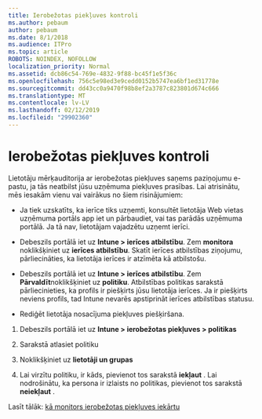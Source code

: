 ```yaml
---
title: Ierobežotas piekļuves kontroli
ms.author: pebaum
author: pebaum
ms.date: 8/1/2018
ms.audience: ITPro
ms.topic: article
ROBOTS: NOINDEX, NOFOLLOW
localization_priority: Normal
ms.assetid: dcb86c54-769e-4832-9f88-bc45f1e5f36c
ms.openlocfilehash: 756c5e98ed3e9cedd0152b5747ea6bf1ed31778e
ms.sourcegitcommit: dd43cc0a9470f98b8ef2a3787c823801d674c666
ms.translationtype: MT
ms.contentlocale: lv-LV
ms.lasthandoff: 02/12/2019
ms.locfileid: "29902360"
---
```

# <a name="monitoring-conditional-access"></a>Ierobežotas piekļuves kontroli

Lietotāju mērķauditorija ar ierobežotas piekļuves saņems paziņojumu e-pastu, ja tās neatbilst jūsu uzņēmuma piekļuves prasības. Lai atrisinātu, mēs iesakām vienu vai vairākus no šiem risinājumiem:
  
- Ja tiek uzskatīts, ka ierīce tiks uzņemti, konsultēt lietotāja Web vietas uzņēmuma portāls app iet un pārbaudiet, vai tas parādās uzņēmuma portālā. Ja tā nav, lietotājam vajadzētu uzņemt ierīci.
    
- Debeszils portālā iet uz **Intune \> ierīces atbilstību**. Zem **monitora** noklikšķiniet uz **ierīces atbilstību**. Skatīt ierīces atbilstības ziņojumu, pārliecināties, ka lietotāja ierīces ir atzīmēta kā atbilstošu. 
    
- Debeszils portālā iet uz **Intune \> ierīces atbilstību**. Zem **Pārvaldīt**noklikšķiniet uz **politiku**. Atbilstības politikas sarakstā pārliecinieties, ka profils ir piešķirts jūsu lietotāja ierīces. Ja ir piešķirts neviens profils, tad Intune nevarēs apstiprināt ierīces atbilstības statusu. 
    
- Rediģēt lietotāja nosacījuma piekļuves piešķiršana.
    
1. Debeszils portālā iet uz **Intune \> ierobežotas piekļuves \> politikas**
    
2. Sarakstā atlasiet politiku
    
3. Noklikšķiniet uz **lietotāji un grupas**
    
4. Lai virzītu politiku, ir kāds, pievienot tos sarakstā **iekļaut** . Lai nodrošinātu, ka persona ir izlaists no politikas, pievienot tos sarakstā **neiekļaut** . 
    
Lasīt tālāk: [kā monitors ierobežotas piekļuves iekārtu](https://docs.microsoft.com/intune/conditional-access-exchange-monitor)
  

